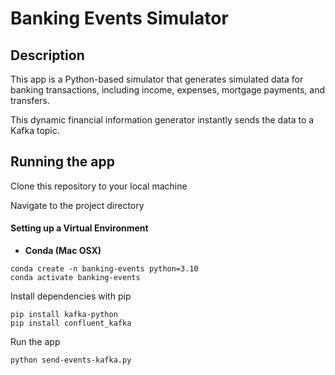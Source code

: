# Banking Events Simulator

## Description
This app is a Python-based simulator that generates simulated data for banking transactions, including income, expenses, mortgage payments, and transfers.

This dynamic financial information generator instantly sends the data to a Kafka topic.

## Running the app

Clone this repository to your local machine

Navigate to the project directory

#### Setting up a Virtual Environment

* **Conda (Mac OSX)**

```
conda create -n banking-events python=3.10
conda activate banking-events
```

Install dependencies with pip

```
pip install kafka-python
pip install confluent_kafka
```

Run the app

```
python send-events-kafka.py
```